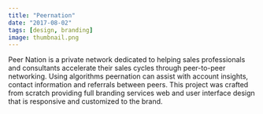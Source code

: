 ```yaml
---
title: "Peernation"
date: "2017-08-02"
tags: [design, branding]
image: thumbnail.png
---
```


Peer Nation is a private network dedicated to helping sales professionals and consultants accelerate their sales cycles through peer-to-peer networking. Using algorithms peernation can assist with account insights, contact information and referrals between peers. This project was crafted from scratch providing full branding services web and user interface design that is responsive and customized to the brand.
